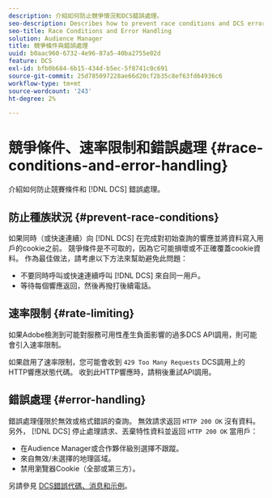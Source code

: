 ```yaml
---
description: 介紹如何防止競爭情況和DCS錯誤處理。
seo-description: Describes how to prevent race conditions and DCS error handling.
seo-title: Race Conditions and Error Handling
solution: Audience Manager
title: 競爭條件與錯誤處理
uuid: b0aac960-6732-4e96-87a5-40ba2755e02d
feature: DCS
exl-id: bfb0b684-6b15-434d-b5ec-5f8741c0c691
source-git-commit: 25d785097228ae66d20cf2b35c8ef63fd64936c6
workflow-type: tm+mt
source-wordcount: '243'
ht-degree: 2%

---
```


# 競爭條件、速率限制和錯誤處理 {#race-conditions-and-error-handling}

介紹如何防止競賽條件和 [!DNL DCS] 錯誤處理。

## 防止種族狀況 {#prevent-race-conditions}

如果同時（或快速連續）向 [!DNL DCS] 在完成對初始查詢的響應並將資料寫入用戶的cookie之前。 競爭條件是不可取的，因為它可能損壞或不正確覆蓋cookie資料。 作為最佳做法，請考慮以下方法來幫助避免此問題：

* 不要同時呼叫或快速連續呼叫 [!DNL DCS] 來自同一用戶。
* 等待每個響應返回，然後再撥打後續電話。

## 速率限制 {#rate-limiting}

如果Adobe檢測到可能對服務可用性產生負面影響的過多DCS API調用，則可能會引入速率限制。

如果啟用了速率限制，您可能會收到 `429 Too Many Requests` DCS調用上的HTTP響應狀態代碼。 收到此HTTP響應時，請稍後重試API調用。

## 錯誤處理 {#error-handling}

錯誤處理僅限於無效或格式錯誤的查詢。 無效請求返回 `HTTP 200 OK` 沒有資料。 另外， [!DNL DCS] 停止處理請求、丟棄特性資料並返回 `HTTP 200 OK` 當用戶：

* 在Audience Manager或合作夥伴級別選擇不跟蹤。
* 來自無效/未選擇的地理區域。
* 禁用瀏覽器Cookie（全部或第三方）。

另請參見 [DCS錯誤代碼、消息和示例](../../../api/dcs-intro/dcs-api-reference/dcs-error-codes.md)。
